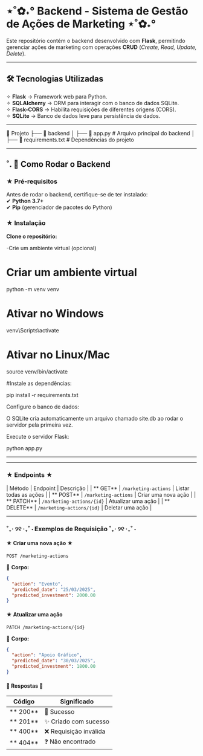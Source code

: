 # ⋆˚✿˖° Backend - Sistema de Gestão de Ações de Marketing ⋆˚✿˖° 

Este repositório contém o backend desenvolvido com **Flask**, permitindo gerenciar ações de marketing com operações **CRUD** (*Create, Read, Update, Delete*).  

---

## 🛠 Tecnologias Utilizadas  
✧ **Flask** → Framework web para Python.  
✧ **SQLAlchemy** → ORM para interagir com o banco de dados SQLite.  
✧ **Flask-CORS** → Habilita requisições de diferentes origens (CORS).  
✧ **SQLite** → Banco de dados leve para persistência de dados.  

---

📂 Projeto
 ├── 📂 backend
 │   ├── 📄 app.py           # Arquivo principal do backend
 │   ├── 📄 requirements.txt # Dependências do projeto



---

## ˚. 🎀  Como Rodar o Backend  

### ★ Pré-requisitos  
Antes de rodar o backend, certifique-se de ter instalado:  
✔ **Python 3.7+**  
✔ **Pip** (gerenciador de pacotes do Python)  

### ★ Instalação  

**Clone o repositório:** 

 -Crie um ambiente virtual (opcional)

# Criar um ambiente virtual
python -m venv venv
# Ativar no Windows
venv\Scripts\activate  
# Ativar no Linux/Mac
source venv/bin/activate 

 #Instale as dependências:

 pip install -r requirements.txt

 Configure o banco de dados:

 O SQLite cria automaticamente um arquivo chamado site.db ao rodar o servidor pela primeira vez.

Execute o servidor Flask:

python app.py


---
---
### ★ Endpoints ★

|  Método  |  Endpoint                     |  Descrição                |
| ** GET**  | `/marketing-actions`           |  Listar todas as ações   |
| ** POST** | `/marketing-actions`           |  Criar uma nova ação     |
| ** PATCH** | `/marketing-actions/{id}`     |  Atualizar uma ação     |
| ** DELETE** | `/marketing-actions/{id}`    |  Deletar uma ação       |

---
### ˚₊‧ ୨୧ ‧₊˚ ⋅ Exemplos de Requisição ˚₊‧ ୨୧ ‧₊˚ ⋅

#### ★ Criar uma nova ação ★
```http
POST /marketing-actions
```
📌 **Corpo:**
```json
{
  "action": "Evento",
  "predicted_date": "25/03/2025",
  "predicted_investment": 2000.00
}
```

#### ★ Atualizar uma ação 
```http
PATCH /marketing-actions/{id}
```
📌 **Corpo:**
```json
{
  "action": "Apoio Gráfico",
  "predicted_date": "30/03/2025",
  "predicted_investment": 1800.00
}
```

#### 🌷 Respostas 🌷

|  Código  |  Significado                 |
|------------|------------------------------|
| ** 200** | 🎉 Sucesso                    |
| ** 201** | ✨ Criado com sucesso         |
| ** 400** | ❌ Requisição inválida       |
| ** 404** | ❓ Não encontrado             |

